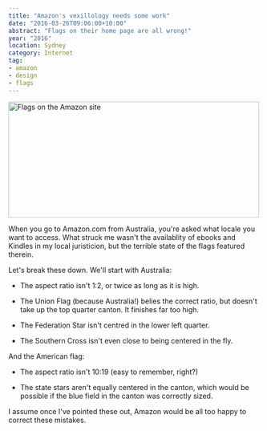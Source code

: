 ```yaml
---
title: "Amazon's vexillology needs some work"
date: "2016-03-26T09:06:00+10:00"
abstract: "Flags on their home page are all wrong!"
year: "2016"
location: Sydney
category: Internet
tag:
- amazon
- design
- flags
---
```

<p><img src="https://rubenerd.com/files/2016/amazonflags@2x.png" alt="Flags on the Amazon site" style="width:500px; height:231px" /></p>

When you go to Amazon.com from Australia, you're asked what locale you want to access. What struck me wasn't the availablity of ebooks and Kindles in my local juristicion, but the terrible state of the flags featured therein.

Let's break these down. We'll start with Australia:

* The aspect ratio isn't 1:2, or twice as long as it is high.

* The Union Flag (because Australia!) belies the correct ratio, but doesn't take up the top quarter canton. It finishes far too high.

* The Federation Star isn't centred in the lower left quarter.

* The Southern Cross isn't even close to being centered in the fly.

And the American flag:

* The aspect ratio isn't 10:19 (easy to remember, right?)

* The state stars aren't equally centered in the canton, which would be possible if the blue field in the canton was correctly sized.

I assume once I've pointed these out, Amazon would be all too happy to correct these mistakes.

